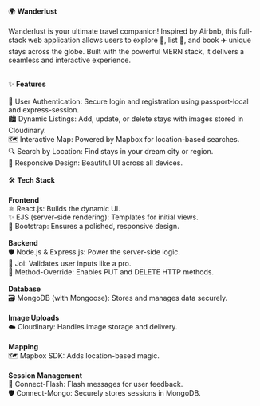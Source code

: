 🌍 **Wanderlust**<br>
<br>
Wanderlust is your ultimate travel companion! Inspired by Airbnb, this full-stack web application allows users to explore 🏡, list 📝, and book ✈️ unique stays across the globe. Built with the powerful MERN stack, it delivers a seamless and interactive experience.<br><br>

✨ **Features**<br><br>
🔐 User Authentication: Secure login and registration using passport-local and express-session.<br>
🏙️ Dynamic Listings: Add, update, or delete stays with images stored in Cloudinary.<br>
🗺️ Interactive Map: Powered by Mapbox for location-based searches.<br>
🔍 Search by Location: Find stays in your dream city or region.<br>
📱 Responsive Design: Beautiful UI across all devices.<br><br>
🛠️ **Tech Stack**<br><br>
**Frontend**<br>
⚛️ React.js: Builds the dynamic UI.<br>
✨ EJS (server-side rendering): Templates for initial views.<br>
🎨 Bootstrap: Ensures a polished, responsive design.<br><br>
**Backend**<br>
🛡️ Node.js & Express.js: Power the server-side logic.<br>
🧾 Joi: Validates user inputs like a pro.<br>
🔄 Method-Override: Enables PUT and DELETE HTTP methods.<br><br>
**Database**<br>
🗃️ MongoDB (with Mongoose): Stores and manages data securely.<br><br>
**Image Uploads**<br>
☁️ Cloudinary: Handles image storage and delivery.<br><br>
**Mapping**<br>
🗺️ Mapbox SDK: Adds location-based magic.<br><br>
**Session Management**<br>
💬 Connect-Flash: Flash messages for user feedback.<br>
🛡️ Connect-Mongo: Securely stores sessions in MongoDB.<br><br>
